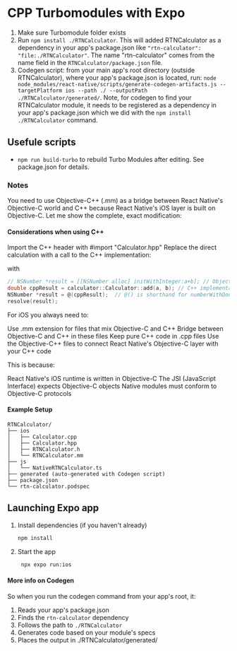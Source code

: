 # CPP Turbomodules with Expo
1) Make sure Turbomodule folder exists
2) Run `npm install ./RTNCalculator`. This will added RTNCalculator as a dependency in your app's package.json like `"rtn-calculator": "file:./RTNCalculator"`. The name "rtn-calculator" comes from the name field in the `RTNCalculator/package.json` file.
3) Codegen script: from your main app's root directory (outside RTNCalculator), where your app's package.json is located, run: `node node_modules/react-native/scripts/generate-codegen-artifacts.js --targetPlatform ios --path ./ --outputPath ./RTNCalculator/generated/`. Note, for codegen to find your RTNCalculator module, it needs to be registered as a dependency in your app's package.json which we did with the `npm install ./RTNCalculator` command.

## Usefule scripts
- `npm run build-turbo` to rebuild Turbo Modules after editing. See package.json for details. 

### Notes
You need to use Objective-C++ (.mm) as a bridge between React Native's Objective-C world and C++ because React Native's iOS layer is built on Objective-C. Let me show the complete, exact modification:


#### Considerations when using C++
Import the C++ header with #import "Calculator.hpp"
Replace the direct calculation with a call to the C++ implementation:

with 
```objective-c
// NSNumber *result = [[NSNumber alloc] initWithInteger:a+b]; // Objective-C implementation
double cppResult = calculator::Calculator::add(a, b); // C++ implementation
NSNumber *result = @(cppResult);  // @() is shorthand for numberWithDouble
resolve(result);
```

For iOS you always need to:

Use .mm extension for files that mix Objective-C and C++
Bridge between Objective-C and C++ in these files
Keep pure C++ code in .cpp files
Use the Objective-C++ files to connect React Native's Objective-C layer with your C++ code

This is because:

React Native's iOS runtime is written in Objective-C
The JSI (JavaScript Interface) expects Objective-C objects
Native modules must conform to Objective-C protocols



#### Example Setup

```
RTNCalculator/
├── ios
│   ├── Calculator.cpp
│   ├── Calculator.hpp
│   ├── RTNCalculator.h
│   └── RTNCalculator.mm
├── js
│   └── NativeRTNCalculator.ts
├── generated (auto-generated with Codegen script)
├── package.json
└── rtn-calculator.podspec
```

## Launching Expo app

1. Install dependencies (if you haven't already)

   ```bash
   npm install
   ```

2. Start the app

   ```bash
    npx expo run:ios
   ```

#### More info on Codegen
So when you run the codegen command from your app's root, it:

1) Reads your app's package.json
2) Finds the `rtn-calculator` dependency
3) Follows the path to `./RTNCalculator`
4) Generates code based on your module's specs
5) Places the output in ./RTNCalculator/generated/